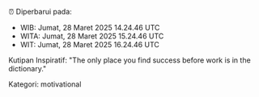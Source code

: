 ⏰ Diperbarui pada:
- WIB: Jumat, 28 Maret 2025 14.24.46 UTC
- WITA: Jumat, 28 Maret 2025 15.24.46 UTC
- WIT: Jumat, 28 Maret 2025 16.24.46 UTC

Kutipan Inspiratif:
"The only place you find success before work is in the dictionary."


Kategori: motivational

